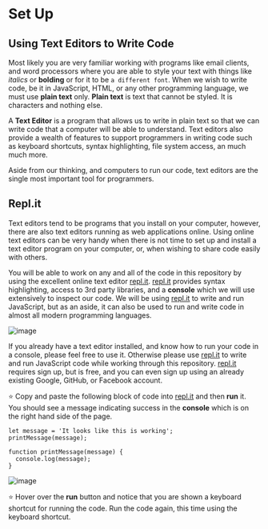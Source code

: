 # Set Up

## Using Text Editors to Write Code

Most likely you are very familiar working with programs like email clients, and word processors where you are able to style your text with things like *italics* or **bolding** or for it to be `a different font`. When we wish to write code, be it in JavaScript, HTML, or any other programming language, we must use **plain text** only. **Plain text** is text that cannot be styled. It is characters and nothing else.

A **Text Editor** is a program that allows us to write in plain text so that we can write code that a computer will be able to understand. Text editors also provide a wealth of features to support programmers in writing code such as keyboard shortcuts, syntax highlighting, file system access, an much much more.

Aside from our thinking, and computers to run our code, text editors are the single most important tool for programmers.

## Repl.it

Text editors tend to be programs that you install on your computer, however, there are also text editors running as web applications online. Using online text editors can be very handy when there is not time to set up and install a text editor program on your computer, or, when wishing to share code easily with others.

You will be able to work on any and all of the code in this repository by using the excellent online text editor [repl.it](https://repl.it/languages/babel). [repl.it](https://repl.it/languages/babel) provides syntax highlighting, access to 3rd party libraries, and a **console** which we will use extensively to inspect our code. We will be using [repl.it](https://repl.it/languages/babel) to write and run JavaScript, but as an aside, it can also be used to run and write code in almost all modern programming languages.

![image](https://cloud.githubusercontent.com/assets/7227245/26168321/7e4e9e50-3aee-11e7-81c4-ebb7961c9d29.png)

If you already have a text editor installed, and know how to run your code in a console, please feel free to use it. Otherwise please use [repl.it](https://repl.it/languages/babel) to write and run JavaScript code while working through this repository. [repl.it](https://repl.it/languages/babel) requires sign up, but is free, and you can even sign up using an already existing Google, GitHub, or Facebook account.

:star: Copy and paste the following block of code into [repl.it](https://repl.it/languages/babel) and then **run** it. You should see a message indicating success in the **console** which is on the right hand side of the page.

```
let message = 'It looks like this is working';
printMessage(message);

function printMessage(message) {
  console.log(message);
}
```

![image](https://cloud.githubusercontent.com/assets/7227245/26168372/b13d8092-3aee-11e7-970f-39cb45deccdf.png)

:star: Hover over the **run** button and notice that you are shown a keyboard shortcut for running the code. Run the code again, this time using the keyboard shortcut.

